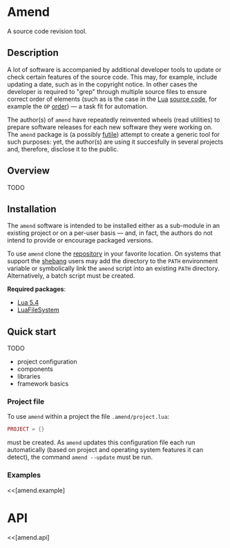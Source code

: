 # Amend 

A source code revision tool.

## Description

A lot of software is accompanied by additional developer tools to update or check
certain features of the source code. This may, for example, include updating a date,
such as in the copyright notice. In other cases the developer is required to "grep"
through multiple source files to ensure correct order of elements (such as is the
case in the [Lua](https://www.lua.org) [source code](https://github.com/lua), for example
the `OP` [order](https://github.com/lua/lua/blob/master/lopcodes.h)) — a task fit for
automation.

The author(s) of `amend` have repeatedly reinvented wheels (read utilities)
to prepare software releases for each new software they were working on. The `amend`
package is (a possibly [futile](https://xkcd.com/927/)) attempt to create a generic
tool for such purposes: yet, the author(s) are using it succesfully in several projects
and, therefore, disclose it to the public.

## Overview

TODO

## Installation

The `amend` software is intended to be installed either as a sub-module in an existing
project or on a per-user basis — and, in fact, the authors do not intend to provide 
or encourage packaged versions.

To use `amend` clone the [repository](https://github.com/fromsawa/amend) in your favorite
location. On systems that support the [shebang](https://en.wikipedia.org/wiki/Shebang_(Unix)#:~:text=In%20computing%2C%20a%20shebang%20is,bang%2C%20or%20hash%2Dpling.)
users may add the directory to the `PATH` environment variable or symbolically link the 
`amend` script into an existing `PATH` directory. Alternatively, a batch script must be 
created.

**Required packages**:

- [Lua 5.4](https://www.lua.org/download.html)
- [LuaFileSystem](https://github.com/lunarmodules/luafilesystem)

## Quick start

TODO

- project configuration
- components
- libraries
- framework basics

### Project file

To use `amend` within a project the file `.amend/project.lua`:
```.lua
PROJECT = {}
```
must be created. As `amend` updates this configuration file each run automatically
(based on project and operating system features it can detect), the command `amend --update`
must be run. 

### Examples

<<[amend.example]

# API

<<[amend.api]



